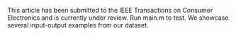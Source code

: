This article has been submitted to the IEEE Transactions on Consumer Electronics and is currently under review.
Run main.m to test. We showcase several input-output examples from our dataset.
